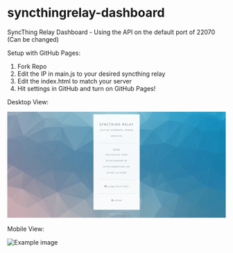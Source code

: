 # syncthingrelay-dashboard

SyncThing Relay Dashboard - Using the API on the default port of 22070 (Can be changed)


Setup with GitHub Pages:
1) Fork Repo
2) Edit the IP in main.js to your desired syncthing relay
3) Edit the index.html to match your server
4) Hit settings in GitHub and turn on GitHub Pages!




Desktop View:

![Example image](https://github.com/andrewkliskey/syncthingrelay-dashboard/raw/master/desktop-image1.jpg)

Mobile View:

![Example image](https://github.com/andrewkliskey/syncthingrelay-dashboard/raw/master/mobile-image1.png)
